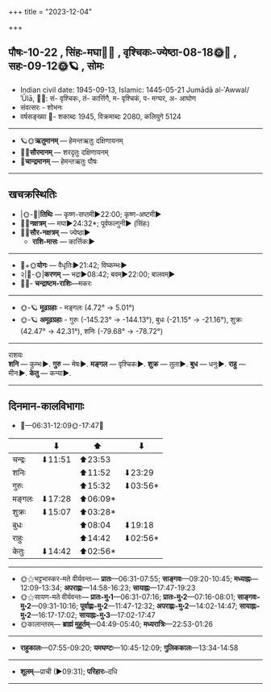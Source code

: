 +++
title = "2023-12-04"

+++
## पौषः-10-22  ,  सिंहः-मघा🌛🌌  ,  वृश्चिकः-ज्येष्ठा-08-18🌞🌌  ,  सहः-09-12🌞🪐  ,  सोमः
- Indian civil date: 1945-09-13, Islamic: 1445-05-21 Jumādā al-ʾAwwal/ʾŪlā, 🌌🌞: सं- वृश्चिकः, तं- कार्त्तिगै, म- वृश्चिकं, प- मग्घर, अ- आघोण
- संवत्सरः - शोभनः
- वर्षसङ्ख्या 🌛- शकाब्दः 1945, विक्रमाब्दः 2080, कलियुगे 5124
___________________
- 🪐🌞**ऋतुमानम्** — हेमन्तऋतुः दक्षिणायनम्
- 🌌🌞**सौरमानम्** — शरदृतुः दक्षिणायनम्
- 🌛**चान्द्रमानम्** — हेमन्तऋतुः पौषः
___________________


## खचक्रस्थितिः
- |🌞-🌛|**तिथिः** — कृष्ण-सप्तमी►22:00; कृष्ण-अष्टमी►  
- 🌌🌛**नक्षत्रम्** — मघा►24:32*; पूर्वफल्गुनी► (सिंहः)  
- 🌌🌞**सौर-नक्षत्रम्** — ज्येष्ठा►  
  - **राशि-मासः** — कार्त्तिकः► 
___________________
- 🌛+🌞**योगः** — वैधृतिः►21:42; विष्कम्भः►  
- २|🌛-🌞|**करणम्** — भद्रा►08:42; बवम्►22:00; बालवम्►  
- 🌌🌛- **चन्द्राष्टम-राशिः**—मकरः  
___________________
- 🌞-🪐 **मूढग्रहाः** - मङ्गलः (4.72° → 5.01°)
- 🌞-🪐 **अमूढग्रहाः** - गुरुः (-145.23° → -144.13°), बुधः (-21.15° → -21.16°), शुक्रः (42.47° → 42.31°), शनिः (-79.68° → -78.72°)
___________________
राशयः  
**शनि** — कुम्भः►. **गुरु** — मेषः►. **मङ्गल** — वृश्चिकः►. **शुक्र** — तुला►. **बुध** — धनुः►. **राहु** — मीनः►. **केतु** — कन्या►. 
___________________


## दिनमान-कालविभागाः
- 🌅—06:31-12:09🌞-17:47🌇  

|      |⬇     |⬆     |⬇     |
|------|-----|-----|------|
|चन्द्रः|⬇11:51 |⬆23:53 |     |
|शनिः   |     |⬆11:52 |⬇23:29 |
|गुरुः  |     |⬆15:32 |⬇03:56*|
|मङ्गलः |⬇17:28 |⬆06:09*|     |
|शुक्रः |⬇15:07 |⬆03:28*|     |
|बुधः   |     |⬆08:04 |⬇19:18 |
|राहुः  |     |⬆14:42 |⬇02:56*|
|केतुः  |⬇14:42 |⬆02:56*|     |
___________________
- 🌞⚝भट्टभास्कर-मते वीर्यवन्तः— **प्रातः**—06:31-07:55; **साङ्गवः**—09:20-10:45; **मध्याह्नः**—12:09-13:34; **अपराह्णः**—14:58-16:23; **सायाह्नः**—17:47-19:23  
- 🌞⚝सायण-मते वीर्यवन्तः— **प्रातः-मु॰1**—06:31-07:16; **प्रातः-मु॰2**—07:16-08:01; **साङ्गवः-मु॰2**—09:31-10:16; **पूर्वाह्णः-मु॰2**—11:47-12:32; **अपराह्णः-मु॰2**—14:02-14:47; **सायाह्नः-मु॰2**—16:17-17:02; **सायाह्नः-मु॰3**—17:02-17:47  
- 🌞कालान्तरम्— **ब्राह्मं मुहूर्तम्**—04:49-05:40; **मध्यरात्रिः**—22:53-01:26  
___________________
- **राहुकालः**—07:55-09:20; **यमघण्टः**—10:45-12:09; **गुलिककालः**—13:34-14:58  
___________________
- **शूलम्**—प्राची (►09:31); **परिहारः**–दधि  
___________________
